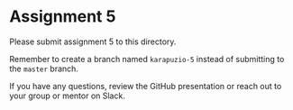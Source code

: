 # Assignment 5

Please submit assignment 5 to this directory.

Remember to create a branch named `karapuzio-5` 
instead of submitting to the `master` branch.

If you have any questions, review the GitHub presentation or reach
out to your group or mentor on Slack.
